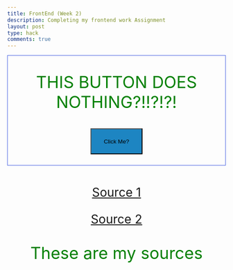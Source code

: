 ```yaml
---
title: FrontEnd (Week 2)
description: Completing my frontend work Assignment
layout: post
type: hack
comments: true
---
```

<style>
    .text {
        font-size: 38px;
        text-align: center;
        color: green !important;
    }
    .source {
        font-size: 28px;
        text-align:center;
    }
    button {
        text-align: center;
        width: 120px;
        height: 60px;
        background-color: #1d85c2 !important;
    }
</style>

<div style="text-align:center; border: 1px solid #415ce0;">
    <p class="text">THIS BUTTON DOES NOTHING?!!?!?!</p>
    <button style="margin-bottom:25px" onclick='window.open("https://www.youtube.com/watch?v=dQw4w9WgXcQ")'>Click Me?</button>
</div>
<br>
<div>
    <p class="source"><a href="https://www.w3schools.com/tags/tag_comment.asp">Source 1</a></p>
    <p class="source"><a href="https://nighthawkcoders.github.io/portfolio_2025/frontend/basics/playground">Source 2</a></p>
    <p class="text">These are my sources</p>
</div>

<script>
    let person = {
        name: "Justin",
        gender: "Male",
        programmingExperience: "1 Year",
        age: 17,
        currentClasses: ["APStatistics", "APCalculusBC", "Civics", "Digital Media Production", "APComputer Science Principles",],
        interests: ["Programming", "Piano", "Guitar", "Board Games", "Video Games",],
    }

    console.log(person)

    person.interests.push("arrayManipulation")
    console.log("\n")
    console.log(person)
    console.log(typeof(person) + "\n" + typeof(person.age) + "\n" + typeof(person.name))
</script>
